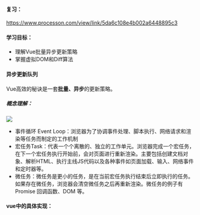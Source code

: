 #### 复习：

https://www.processon.com/view/link/5da6c108e4b002a6448895c3

#### 学习目标：

- 理解Vue批量异步更新策略
- 掌握虚拟DOM和Diff算法

#### 异步更新队列

Vue高效的秘诀是一套**批量、异步**的更新策略。

##### 概念理解：

![](https://i.loli.net/2021/10/14/OvPqTXUhrKzJGy7.png)

- 事件循环 Event Loop：浏览器为了协调事件处理、脚本执行、网络请求和渲染等任务而制定的工作机制
- 宏任务Task：代表一个个离散的、独立的工作单元。浏览器完成一个宏任务，在下一个宏任务执行开始前，会对页面进行重新渲染。主要包括创建文档对象、解析HTML、执行主线JS代码以及各种事件如页面加载、输入、网络事件和定时器等。
- 微任务：微任务是更小的任务，是在当前宏任务执行结束后立即执行的任务。如果存在微任务，浏览器会清空微任务之后再重新渲染。微任务的例子有 Promise 回调函数、DOM 等。

#### vue中的具体实现：

